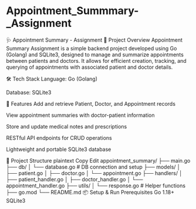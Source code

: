 # Appointment_Summmary-_Assignment
🩺 Appointment Summary - Assignment
📘 Project Overview
Appointment Summary Assignment is a simple backend project developed using Go (Golang) and SQLite3, designed to manage and summarize appointments between patients and doctors. It allows for efficient creation, tracking, and querying of appointments with associated patient and doctor details.

🛠️ Tech Stack
Language: Go (Golang)

Database: SQLite3

🚀 Features
Add and retrieve Patient, Doctor, and Appointment records

View appointment summaries with doctor-patient information

Store and update medical notes and prescriptions

RESTful API endpoints for CRUD operations

Lightweight and portable SQLite3 database

📂 Project Structure
plaintext
Copy
Edit
appointment_summary/
├── main.go
├── db/
│   └── database.go        # DB connection and setup
├── models/
│   ├── patient.go
│   ├── doctor.go
│   └── appointment.go
├── handlers/
│   ├── patient_handler.go
│   ├── doctor_handler.go
│   └── appointment_handler.go
├── utils/
│   └── response.go        # Helper functions
├── go.mod
└── README.md
📦 Setup & Run
Prerequisites
Go 1.18+
SQLite3
